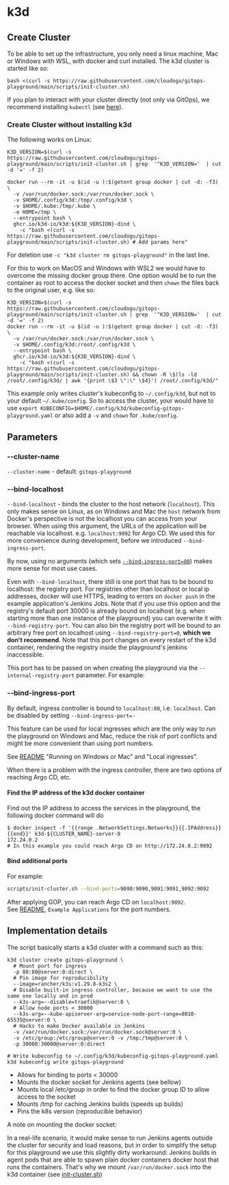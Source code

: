 # k3d

## Create Cluster

To be able to set up the infrastructure, you only need a linux machine, Mac or Windows with WSL, with docker and curl
installed.
The k3d cluster is started like so:

```shell
bash <(curl -s https://raw.githubusercontent.com/cloudogu/gitops-playground/main/scripts/init-cluster.sh)
```

If you plan to interact with your cluster directly (not only via GitOps), we recommend
installing `kubectl` (see [here](https://kubernetes.io/docs/tasks/tools/#kubectl)).

### Create Cluster without installing k3d

The following works on Linux:

```shell
K3D_VERSION=$(curl -s https://raw.githubusercontent.com/cloudogu/gitops-playground/main/scripts/init-cluster.sh | grep  '^K3D_VERSION='  | cut -d '=' -f 2)

docker run --rm -it -u $(id -u ):$(getent group docker | cut -d: -f3)  \
  -v /var/run/docker.sock:/var/run/docker.sock \
  -v $HOME/.config/k3d:/tmp/.config/k3d \
  -v $HOME/.kube:/tmp/.kube \
  -e HOME=/tmp \
  --entrypoint bash \
  ghcr.io/k3d-io/k3d:${K3D_VERSION}-dind \
    -c "bash <(curl -s https://raw.githubusercontent.com/cloudogu/gitops-playground/main/scripts/init-cluster.sh) # Add params here"
```

For deletion use `-c "k3d cluster rm gitops-playground"` in the last line.

For this to work on MacOS and Windows with WSL2 we would have to overcome the missing docker group there.
One option would be to run the container as root to access the docker socket and then `chown` the files back to the
original user, e.g. like so:

```shell
K3D_VERSION=$(curl -s https://raw.githubusercontent.com/cloudogu/gitops-playground/main/scripts/init-cluster.sh | grep  '^K3D_VERSION='  | cut -d '=' -f 2)
docker run --rm -it -u $(id -u ):$(getent group docker | cut -d: -f3)  \
  -v /var/run/docker.sock:/var/run/docker.sock \
  -v $HOME/.config/k3d:/root/.config/k3d \
  --entrypoint bash \
  ghcr.io/k3d-io/k3d:${K3D_VERSION}-dind \
    -c "bash <(curl -s https://raw.githubusercontent.com/cloudogu/gitops-playground/main/scripts/init-cluster.sh) && chown -R \$(ls -ld /root/.config/k3d/ | awk '{print \$3 \":\" \$4}') /root/.config/k3d/"
```

This example only writes cluster's kubeconfig to `~/.config/k3d`, but not to your default `~/.kube/config`.
So to access the cluster, your would have to use `export KUBECONFIG=$HOME/.config/k3d/kubeconfig-gitops-playground.yaml`
or also add a `-v` and `chown` for `.kube/config`.

## Parameters

### --cluster-name

`--cluster-name` - default: `gitops-playground`

### --bind-localhost

`--bind-localhost` - binds the cluster to the host network (`localhost`). This only makes sense on Linux, as on Windows
and Mac the  `host` network from Docker's perspective is not the localhost you can access from your browser.
When using this argument, the URLs of the application will be reachable via localhost.
e.g. `localhost:9092` for Argo CD.
We used this for more convenience during development, before we introduced `--bind-ingress-port`.

By now, using no arguments (which sets [`--bind-ingress-port=80`](#--bind-ingress-port)) makes more sense for most use
cases.

Even with `--bind-localhost`, there still is one port that has to be bound to localhost: the registry port.
For registries other than localhost or local ip addresses, docker will use HTTPS, leading to errors on `docker push` in
the example application's Jenkins Jobs.
Note that if you use this option and the registry's default port 30000 is already bound on localhost
(e.g. when starting more than one instance of the playground) you can overwrite it with `--bind-registry-port`.
You can also bin the registry port will be bound to an arbitrary free port on localhost using `--bind-registry-port=0`,
**which we don't recommend**.
Note that this port changes on every restart of the k3d container, rendering the registry inside the playground's
jenkins inaccessible.

This port has to be passed on when creating the playground via the `--internal-registry-port` parameter. For example:

### --bind-ingress-port

By default, ingress controller is bound to `localhost:80`, i.e. `localhost`.
Can be disabled by setting `--bind-ingress-port=-`

This feature can be used for local ingresses which are the only way to run the playground on Windows and Mac,
reduce the risk of port conflicts and might be more convenient than using port numbers.

See [README](../README.md) "Running on Windows or Mac" and "Local ingresses".

When there is a problem with the ingress controller, there are two options of reaching Argo CD, etc.

#### Find the IP address of the k3d docker container

Find out the IP address to access the services in the playground, the following docker command will do

```shell
$ docker inspect -f '{{range .NetworkSettings.Networks}}{{.IPAddress}}{{end}}' k3d-${CLUSTER_NAME}-server-0
172.24.0.2
# In this example you could reach Argo CD on http://172.24.0.2:9092
```

#### Bind additional ports

For example:

```bash
scripts/init-cluster.sh --bind-ports=9090:9090,9091:9091,9092:9092
```

After applying GOP, you can reach Argo CD on `localhost:9092`.  
See [README](../README.md), `Example Applications` for the port numbers.

## Implementation details

The script basically starts a k3d cluster with a command such as this:

```shell
k3d cluster create gitops-playground \
  # Mount port for ingress
  -p 80:80@server:0:direct \
  # Pin image for reproducibility
  --image=rancher/k3s:v1.29.8-k3s2 \
  # Disable built-in ingress controller, because we want to use the same one locally and in prod
  --k3s-arg=--disable=traefik@server:0 \
  # Allow node ports < 30000
  --k3s-arg=--kube-apiserver-arg=service-node-port-range=8010-65535@server:0 \
  # Hacks to make Docker available in Jenkins
  -v /var/run/docker.sock:/var/run/docker.sock@server:0 \
  -v /etc/group:/etc/group@server:0 -v /tmp:/tmp@server:0 \
  -p 30000:30000@server:0:direct

# Write kubeconfig to ~/.config/k3d/kubeconfig-gitops-playground.yaml
k3d kubeconfig write gitops-playground
```

* Allows for binding to ports < 30000
* Mounts the docker socket for Jenkins agents (see bellow)
* Mounts local /etc/group in order to find the docker group ID to allow access to the socket
* Mounts /tmp for caching Jenkins builds (speeds up builds)
* Pins the k8s version (reproducible behavior)

A note on mounting the docker socket:

In a real-life scenario, it would make sense to run Jenkins agents outside the cluster for security and load reasons,
but in order to simplify the setup for this playground we use this slightly dirty workaround:
Jenkins builds in agent pods that are able to spawn plain docker containers docker host that runs the containers.
That's why we mount `/var/run/docker.sock` into the k3d container (see [init-cluster.sh](../scripts/init-cluster.sh))
